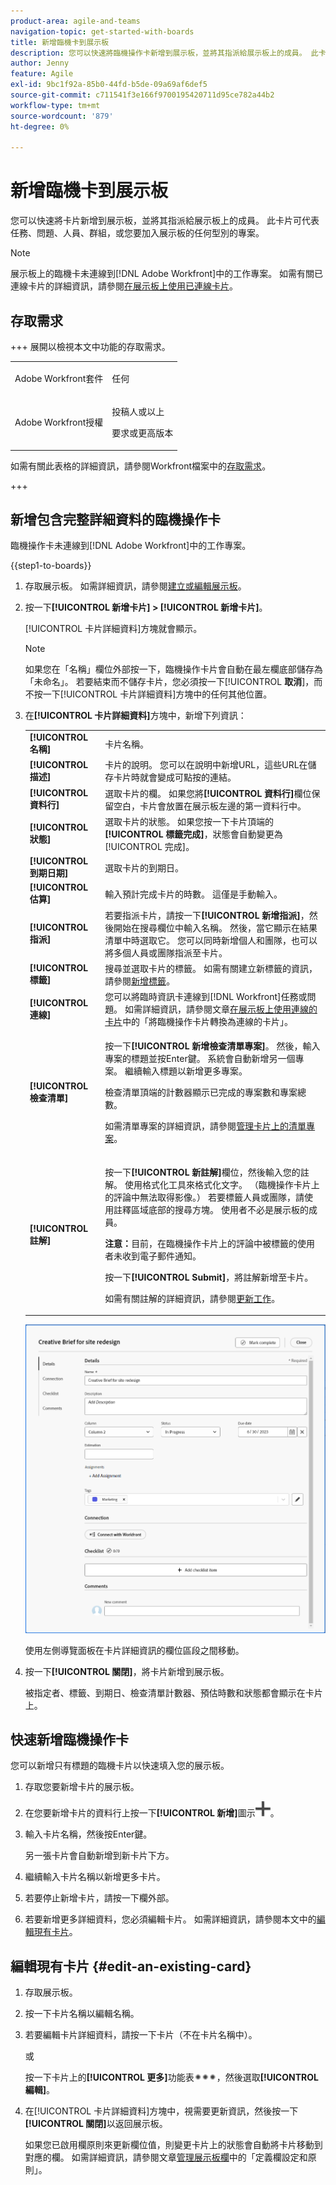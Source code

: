 ```yaml
---
product-area: agile-and-teams
navigation-topic: get-started-with-boards
title: 新增臨機卡到展示板
description: 您可以快速將臨機操作卡新增到展示板，並將其指派給展示板上的成員。 此卡片可代表任務、問題、人員、群組，或您要加入展示板的任何型別的專案。
author: Jenny
feature: Agile
exl-id: 9bc1f92a-85b0-44fd-b5de-09a69af6def5
source-git-commit: c711541f3e166f9700195420711d95ce782a44b2
workflow-type: tm+mt
source-wordcount: '879'
ht-degree: 0%

---
```


# 新增臨機卡到展示板

您可以快速將卡片新增到展示板，並將其指派給展示板上的成員。 此卡片可代表任務、問題、人員、群組，或您要加入展示板的任何型別的專案。

>[!NOTE]
>
>展示板上的臨機卡未連線到[!DNL Adobe Workfront]中的工作專案。 如需有關已連線卡片的詳細資訊，請參閱[在展示板上使用已連線卡片](/help/quicksilver/agile/get-started-with-boards/connected-cards.md)。

## 存取需求

+++ 展開以檢視本文中功能的存取需求。

<table style="table-layout:auto"> 
 <col> 
 <col> 
 <tbody> 
  <tr> 
   <td role="rowheader">Adobe Workfront套件</td> 
   <td> <p>任何</p> </td> 
  </tr> 
  <tr> 
   <td role="rowheader">Adobe Workfront授權</td> 
   <td> 
   <p>投稿人或以上</p> 
   <p>要求或更高版本</p>
   </td> 
  </tr> 
 </tbody> 
</table>

如需有關此表格的詳細資訊，請參閱Workfront檔案中的[存取需求](/help/quicksilver/administration-and-setup/add-users/access-levels-and-object-permissions/access-level-requirements-in-documentation.md)。

+++

## 新增包含完整詳細資料的臨機操作卡

臨機操作卡未連線到[!DNL Adobe Workfront]中的工作專案。

{{step1-to-boards}}

1. 存取展示板。 如需詳細資訊，請參閱[建立或編輯展示板](../../agile/get-started-with-boards/create-edit-board.md)。
1. 按一下&#x200B;**[!UICONTROL 新增卡片] > [!UICONTROL 新增卡片]**。

   [!UICONTROL 卡片詳細資料]方塊就會顯示。

   >[!NOTE]
   >
   >如果您在「名稱」欄位外部按一下，臨機操作卡片會自動在最左欄底部儲存為「未命名」。 若要結束而不儲存卡片，您必須按一下&#x200B;[!UICONTROL **取消**]，而不按一下[!UICONTROL 卡片詳細資料]方塊中的任何其他位置。

1. 在&#x200B;**[!UICONTROL 卡片詳細資料]**&#x200B;方塊中，新增下列資訊：

   <table style="table-layout:auto"> 
    <col> 
    <col> 
    <tbody> 
     <tr> 
      <td role="rowheader"><strong>[!UICONTROL 名稱]</strong> </td> 
      <td>卡片名稱。</td> 
     </tr> 
     <tr> 
      <td role="rowheader"><strong>[!UICONTROL 描述]</strong> </td> 
      <td>卡片的說明。 您可以在說明中新增URL，這些URL在儲存卡片時就會變成可點按的連結。</td>
     </tr>
     <tr> 
      <td role="rowheader"><strong>[!UICONTROL 資料行]</strong> </td> 
      <td>選取卡片的欄。 如果您將<strong>[!UICONTROL 資料行]</strong>欄位保留空白，卡片會放置在展示板左邊的第一資料行中。</td>
     </tr>
     <tr> 
      <td role="rowheader"><strong>[!UICONTROL 狀態]</strong> </td> 
      <td>選取卡片的狀態。 如果您按一下卡片頂端的<strong>[!UICONTROL 標籤完成]</strong>，狀態會自動變更為[!UICONTROL 完成]。</td> 
     </tr>
     <tr> 
      <td role="rowheader"><strong>[!UICONTROL 到期日期]</strong></td> 
      <td>選取卡片的到期日。 </td>
     </tr>
     <tr> 
      <td role="rowheader"><strong>[!UICONTROL 估算]</strong></td> 
      <td>輸入預計完成卡片的時數。 這僅是手動輸入。</td>
     </tr>
     <tr> 
      <td role="rowheader"><strong>[!UICONTROL 指派]</strong> </td> 
      <td>若要指派卡片，請按一下<strong>[!UICONTROL 新增指派]</strong>，然後開始在搜尋欄位中輸入名稱。 然後，當它顯示在結果清單中時選取它。 您可以同時新增個人和團隊，也可以將多個人員或團隊指派至卡片。</td>
     </tr>     
     <tr> 
      <td role="rowheader"><strong>[!UICONTROL 標籤]</strong></td> 
      <td>搜尋並選取卡片的標籤。 如需有關建立新標籤的資訊，請參閱<a href="../../agile/get-started-with-boards/add-tags.md" class="MCXref xref">新增標籤</a>。</td> 
     </tr>
     <tr>
      <td role="rowheader"><strong>[!UICONTROL 連線]</strong> </td>
      <td>您可以將臨時資訊卡連線到[!DNL Workfront]任務或問題。 如需詳細資訊，請參閱文章<a href="/help/quicksilver/agile/get-started-with-boards/connected-cards.md">在展示板上使用連線的卡片</a>中的「將臨機操作卡片轉換為連線的卡片」。</td>
     </tr>
     <tr> 
      <td role="rowheader"><strong>[!UICONTROL 檢查清單]</strong> </td> 
      <td> <p>按一下<strong>[!UICONTROL 新增檢查清單專案]</strong>。 然後，輸入專案的標題並按Enter鍵。 系統會自動新增另一個專案。 繼續輸入標題以新增更多專案。</p> <p>檢查清單頂端的計數器顯示已完成的專案數和專案總數。</p> <p>如需清單專案的詳細資訊，請參閱<a href="/help/quicksilver/agile/get-started-with-boards/manage-checklist-items.md">管理卡片上的清單專案</a>。</p> </td> 
     </tr>
     <tr>
      <td role="rowheader"><strong>[!UICONTROL 註解]</strong></td>
      <td><p>按一下<strong>[!UICONTROL 新註解]</strong>欄位，然後輸入您的註解。 使用格式化工具來格式化文字。 （臨機操作卡片上的評論中無法取得影像。） 若要標籤人員或團隊，請使用註釋區域底部的搜尋方塊。 使用者不必是展示板的成員。</p><p><strong>注意：</strong>目前，在臨機操作卡片上的評論中被標籤的使用者未收到電子郵件通知。
      </p><p>按一下<strong>[!UICONTROL Submit]</strong>，將註解新增至卡片。</p>
      <p>如需有關註解的詳細資訊，請參閱<a href="/help/quicksilver/workfront-basics/updating-work-items-and-viewing-updates/update-work.md">更新工作</a>。</p></td>
     </tr>
    </tbody> 
   </table>

   ![臨機卡詳細資料](assets/ad-hoc-card-details-with-comments.png)

   使用左側導覽面板在卡片詳細資訊的欄位區段之間移動。

1. 按一下&#x200B;**[!UICONTROL 關閉]**，將卡片新增到展示板。

   被指定者、標籤、到期日、檢查清單計數器、預估時數和狀態都會顯示在卡片上。

## 快速新增臨機操作卡

您可以新增只有標題的臨機卡片以快速填入您的展示板。

1. 存取您要新增卡片的展示板。
1. 在您要新增卡片的資料行上按一下&#x200B;**[!UICONTROL 新增]**&#x200B;圖示![新增卡片](assets/addicon-spectrum.png)。
1. 輸入卡片名稱，然後按Enter鍵。

   另一張卡片會自動新增到新卡片下方。

1. 繼續輸入卡片名稱以新增更多卡片。
1. 若要停止新增卡片，請按一下欄外部。
1. 若要新增更多詳細資料，您必須編輯卡片。 如需詳細資訊，請參閱本文中的[編輯現有卡片](#edit-an-existing-card)。

## 編輯現有卡片 {#edit-an-existing-card}

1. 存取展示板。
1. 按一下卡片名稱以編輯名稱。
1. 若要編輯卡片詳細資料，請按一下卡片（不在卡片名稱中）。

   或

   按一下卡片上的&#x200B;**[!UICONTROL 更多]**&#x200B;功能表![[!UICONTROL 更多]](assets/more-icon-spectrum.png)，然後選取&#x200B;**[!UICONTROL 編輯]**。

1. 在[!UICONTROL 卡片詳細資料]方塊中，視需要更新資訊，然後按一下&#x200B;**[!UICONTROL 關閉]**&#x200B;以返回展示板。

   如果您已啟用欄原則來更新欄位值，則變更卡片上的狀態會自動將卡片移動到對應的欄。 如需詳細資訊，請參閱文章[管理展示板欄](/help/quicksilver/agile/get-started-with-boards/manage-board-columns.md)中的「定義欄設定和原則」。
